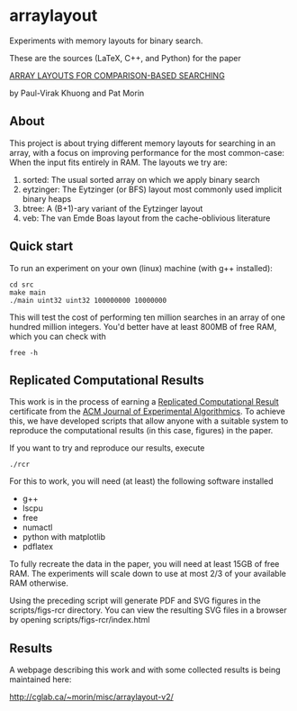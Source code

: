 # arraylayout
Experiments with memory layouts for binary search.

These are the sources (LaTeX, C++, and Python) for the paper

  [ARRAY LAYOUTS FOR COMPARISON-BASED SEARCHING](http://arxiv.org/abs/1509.05053)

  by Paul-Virak Khuong and Pat Morin


## About
This project is about trying different memory layouts for searching in
an array, with a focus on improving performance for the most common-case:
When the input fits entirely in RAM. The layouts we try are:

1. sorted: The usual sorted array on which we apply binary search
2. eytzinger: The Eytzinger (or BFS) layout most commonly used implicit
   binary heaps
3. btree: A (B+1)-ary variant of the Eytzinger layout
4. veb: The van Emde Boas layout from the cache-oblivious literature

## Quick start
To run an experiment on your own (linux) machine (with g++ installed):

    cd src
    make main
    ./main uint32 uint32 100000000 10000000

This will test the cost of performing ten million searches in an array
of one hundred million integers.  You'd better have at least 800MB of
free RAM, which you can check with

    free -h

## Replicated Computational Results

This work is in the process of earning a [Replicated Computational
Result](http://jea.acm.org/rcr_initiative.cfm) certificate from the
[ACM Journal of Experimental Algorithmics](http://jea.acm.org/).
To achieve this, we have developed scripts that allow anyone with a
suitable system to reproduce the computational results (in this case,
figures) in the paper.

If you want to try and reproduce our results, execute

    ./rcr

For this to work, you will need (at least) the following software installed

- g++
- lscpu
- free
- numactl
- python with matplotlib
- pdflatex

To fully recreate the data in the paper, you will need at least 15GB
of free RAM. The experiments will scale down to use at most 2/3 of your
available RAM otherwise.

Using the preceding script will generate PDF and SVG figures in the
scripts/figs-rcr directory.  You can view the resulting SVG files in a
browser by opening scripts/figs-rcr/index.html

## Results

A webpage describing this work and with some collected results is being
maintained here:

http://cglab.ca/~morin/misc/arraylayout-v2/


